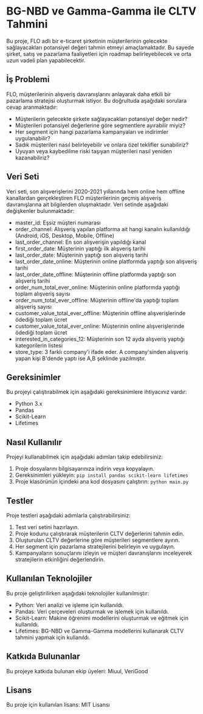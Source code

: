 # BG-NBD ve Gamma-Gamma ile CLTV Tahmini

Bu proje, FLO adlı bir e-ticaret şirketinin müşterilerinin gelecekte sağlayacakları potansiyel değeri tahmin etmeyi amaçlamaktadır. Bu sayede şirket, satış ve pazarlama faaliyetleri için roadmap belirleyebilecek ve orta uzun vadeli plan yapabilecektir.

## İş Problemi

FLO, müşterilerinin alışveriş davranışlarını anlayarak daha etkili bir pazarlama stratejisi oluşturmak istiyor. Bu doğrultuda aşağıdaki sorulara cevap aranmaktadır:

- Müşterilerin gelecekte şirkete sağlayacakları potansiyel değer nedir?
- Müşterileri potansiyel değerlerine göre segmentlere ayırabilir miyiz?
- Her segment için hangi pazarlama kampanyaları ve indirimler uygulanabilir?
- Sadık müşterileri nasıl belirleyebilir ve onlara özel teklifler sunabiliriz?
- Uyuyan veya kaybedilme riski taşıyan müşterileri nasıl yeniden kazanabiliriz?

## Veri Seti

Veri seti, son alışverişlerini 2020-2021 yıllarında hem online hem offline kanallardan gerçekleştiren FLO müşterilerinin geçmiş alışveriş davranışlarına ait bilgilerden oluşmaktadır. Veri setinde aşağıdaki değişkenler bulunmaktadır:

- master_id: Eşsiz müşteri numarası
- order_channel: Alışveriş yapılan platforma ait hangi kanalın kullanıldığı (Android, iOS, Desktop, Mobile, Offline)
- last_order_channel: En son alışverişin yapıldığı kanal
- first_order_date: Müşterinin yaptığı ilk alışveriş tarihi
- last_order_date: Müşterinin yaptığı son alışveriş tarihi
- last_order_date_online: Müşterinin online platformda yaptığı son alışveriş tarihi
- last_order_date_offline: Müşterinin offline platformda yaptığı son alışveriş tarihi
- order_num_total_ever_online: Müşterinin online platformda yaptığı toplam alışveriş sayısı
- order_num_total_ever_offline: Müşterinin offline'da yaptığı toplam alışveriş sayısı
- customer_value_total_ever_offline: Müşterinin offline alışverişlerinde ödediği toplam ücret
- customer_value_total_ever_online: Müşterinin online alışverişlerinde ödediği toplam ücret
- interested_in_categories_12: Müşterinin son 12 ayda alışveriş yaptığı kategorilerin listesi
- store_type: 3 farklı company'i ifade eder. A company'sinden alışveriş yapan kişi B'dende yaptı ise A,B şeklinde yazılmıştır.

## Gereksinimler

Bu projeyi çalıştırabilmek için aşağıdaki gereksinimlere ihtiyacınız vardır:

- Python 3.x
- Pandas
- Scikit-Learn
- Lifetimes

## Nasıl Kullanılır

Projeyi kullanabilmek için aşağıdaki adımları takip edebilirsiniz:

1. Proje dosyalarını bilgisayarınıza indirin veya kopyalayın.
2. Gereksinimleri yükleyin: `pip install pandas scikit-learn lifetimes`
3. Proje klasörünün içindeki ana kod dosyasını çalıştırın: `python main.py`

## Testler

Proje testleri aşağıdaki adımlarla çalıştırabilirsiniz:

1. Test veri setini hazırlayın.
2. Proje kodunu çalıştırarak müşterilerin CLTV değerlerini tahmin edin.
3. Oluşturulan CLTV değerlerine göre müşterileri segmentlere ayırın.
4. Her segment için pazarlama stratejilerini belirleyin ve uygulayın.
5. Kampanyaların sonuçlarını izleyin ve müşteri davranışlarını inceleyerek stratejilerin etkinliğini değerlendirin.

## Kullanılan Teknolojiler

Bu proje geliştirilirken aşağıdaki teknolojiler kullanılmıştır:

- Python: Veri analizi ve işleme için kullanıldı.
- Pandas: Veri çerçeveleri oluşturmak ve işlemek için kullanıldı.
- Scikit-Learn: Makine öğrenimi modellerini oluşturmak ve eğitmek için kullanıldı.
- Lifetimes: BG-NBD ve Gamma-Gamma modellerini kullanarak CLTV tahmini yapmak için kullanıldı.

## Katkıda Bulunanlar

Bu projeye katkıda bulunan ekip üyeleri: Miuul, VeriGood

## Lisans

Bu proje için kullanılan lisans: MIT Lisansı
